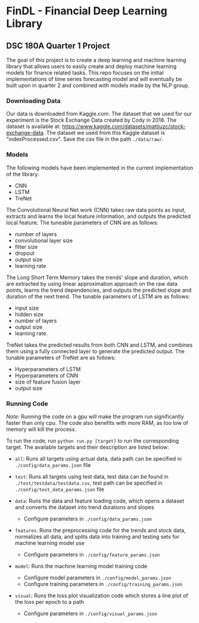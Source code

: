 # FinDL - Financial Deep Learning Library

## DSC 180A Quarter 1 Project 

The goal of this project is to create a deep learning and machine learning library that allows users to easily create and deploy machine learning models for finance related tasks. 
This repo focuses on the initial implementations of time series forecasting model and will eventually be built upon in quarter 2 and combined with models made by the NLP group. 

### Downloading Data

Our data is downloaded from Kaggle.com. The dataset that we used for our experiment is the Stock Exchange Data created by Cody in 2018. The dataset is available at: https://www.kaggle.com/datasets/mattiuzc/stock-exchange-data. The dataset we used from this Kaggle dataset is "indexProcessed.csv". Save the csv file in the path `./data/raw/`. 

### Models 

The following models have been implemented in the current implementation of the library. 

- CNN
- LSTM
- TreNet

The Convolutional Neural Net work (CNN) takes raw data points as input, extracts and learns the local feature information, and outputs the predicted local feature. The tuneable parameters of CNN are as follows:

- number of layers
- convolutional layer size 
- filter size
- dropout
- output size
- learning rate 

The Long Short Term Memory takes the trends' slope and duration, which are extracted by using linear approximation approach on the raw data points, learns the trend dependencies, and outputs the predicted slope and duration of the next trend. The tunable parameters of LSTM are as follows:

- input size
- hidden size
- number of layers
- output size
- learning rate.

TreNet takes the predicted results from both CNN and LSTM, and combines them using a fully connected layer to generate the predicted output. The tunable parameters of TreNet are as follows: 

- Hyperparameters of LSTM 
- Hyperparameters of CNN
- size of feature fusion layer
- output size 


### Running Code

*Note*: Running the code on a gpu will make the program run significantly faster than only cpu. The code also benefits with more RAM, as too low of memory will kill the process. 

To run the code, run `python run.py [target]` to run the corresponding target. The available targets and their description are listed below: 

- `all`: Runs all targets using actual data, data path can be specified in `./config/data_params.json` file

- `test`: Runs all targets using test data, test data can be found in `./test/testdata/testdata.csv`, test path can be specified in `./config/test_data_params.json` file

- `data`: Runs the data and feature loading code, which opens a dataset and converts the dataset into trend durations and slopes
  - Configure parameters in `./config/data_params.json`

- `features`: Runs the preprocessing code for the trends and stock data, normalizes all data, and splits data into training and testing sets for machine learning model use 
  - Configure parameters in `./config/feature_params.json`

- `model`: Runs the machine learning model training code 
  - Configure model parameters in `./config/model_params.json`
  - Configure training parameters in `./config/training_params.json`

- `visual`: Runs the loss plot visualization code which stores a line plot of the loss per epoch to a path 
  - Configure parameters in `./config/visual_params.json`




